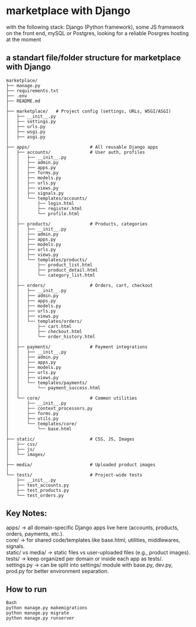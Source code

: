 # marketplace with Django
with the following stack: Django (Python framework), some JS framework on the front end, mySQL or Postgres, looking for a reliable Posrgres hosting at the moment  
## a standart file/folder structure for marketplace with Django 
```
marketplace/  
├── manage.py  
├── requirements.txt  
├── .env  
├── README.md  
│  
├── marketplace/   # Project config (settings, URLs, WSGI/ASGI)  
│   ├── __init__.py  
│   ├── settings.py  
│   ├── urls.py  
│   ├── wsgi.py  
│   ├── asgi.py  
│  
├── apps/                       # All reusable Django apps  
│   ├── accounts/               # User auth, profiles  
│   │   ├── __init__.py  
│   │   ├── admin.py  
│   │   ├── apps.py  
│   │   ├── forms.py  
│   │   ├── models.py  
│   │   ├── urls.py  
│   │   ├── views.py  
│   │   ├── signals.py  
│   │   └── templates/accounts/  
│   │       ├── login.html  
│   │       ├── register.html  
│   │       └── profile.html  
│   │
│   ├── products/               # Products, categories  
│   │   ├── __init__.py  
│   │   ├── admin.py  
│   │   ├── apps.py  
│   │   ├── models.py  
│   │   ├── urls.py  
│   │   ├── views.py  
│   │   └── templates/products/  
│   │       ├── product_list.html  
│   │       ├── product_detail.html  
│   │       └── category_list.html  
│   │
│   ├── orders/                 # Orders, cart, checkout  
│   │   ├── __init__.py  
│   │   ├── admin.py  
│   │   ├── apps.py  
│   │   ├── models.py  
│   │   ├── urls.py  
│   │   ├── views.py  
│   │   └── templates/orders/  
│   │       ├── cart.html  
│   │       ├── checkout.html  
│   │       └── order_history.html  
│   │  
│   ├── payments/               # Payment integrations  
│   │   ├── __init__.py  
│   │   ├── admin.py  
│   │   ├── apps.py  
│   │   ├── models.py  
│   │   ├── urls.py  
│   │   ├── views.py  
│   │   └── templates/payments/  
│   │       └── payment_success.html  
│   │
│   └── core/                   # Common utilities  
│       ├── __init__.py  
│       ├── context_processors.py  
│       ├── forms.py  
│       ├── utils.py  
│       └── templates/core/  
│           └── base.html  
│  
├── static/                     # CSS, JS, Images  
│   ├── css/  
│   ├── js/  
│   └── images/  
│  
├── media/                      # Uploaded product images  
│  
└── tests/                      # Project-wide tests  
    ├── __init__.py  
    ├── test_accounts.py  
    ├── test_products.py  
    └── test_orders.py  
```

## Key Notes:
apps/ → all domain-specific Django apps live here (accounts, products, orders, payments, etc.).  
core/ → for shared code/templates like base.html, utilities, middlewares, signals.  
static/ vs media/ → static files vs user-uploaded files (e.g., product images).  
tests/ → keep organized per domain or inside each app as tests/.  
settings.py → can be split into settings/ module with base.py, dev.py, prod.py for better environment separation.    

## How to run  
```
Bash  
python manage.py makemigrations  
python manage.py migrate  
python manage.py runserver
``` 

